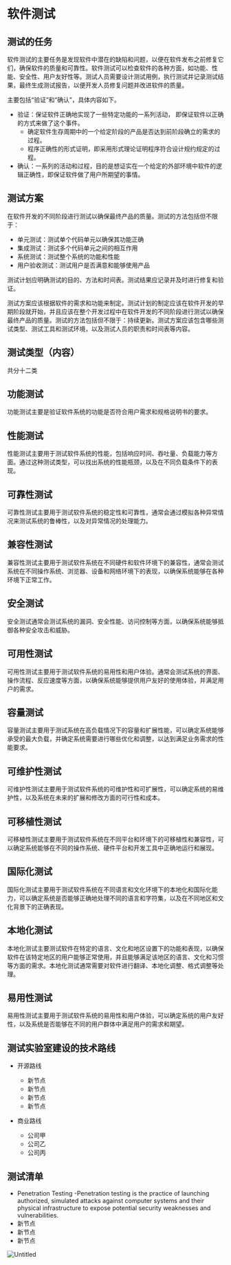 # 软件测试



## 测试的任务

软件测试的主要任务是发现软件中潜在的缺陷和问题，以便在软件发布之前修复它们，确保软件的质量和可靠性。软件测试可以检查软件的各种方面，如功能、性能、安全性、用户友好性等。测试人员需要设计测试用例，执行测试并记录测试结果，最终生成测试报告，以便开发人员修复问题并改进软件的质量。


主要包括“验证”和“确认”，具体内容如下。
 - 验证：保证软件正确地实现了一些特定功能的一系列活动， 即保证软件以正确的方式来做了这个事件。
    - 确定软件生存周期中的一个给定阶段的产品是否达到前阶段确立的需求的过程。
    - 程序正确性的形式证明，即采用形式理论证明程序符合设计规约规定的过程。
- 确认：一系列的活动和过程，目的是想证实在一个给定的外部环境中软件的逻辑正确性，即保证软件做了用户所期望的事情。



## 测试方案

在软件开发的不同阶段进行测试以确保最终产品的质量。测试的方法包括但不限于：
- 单元测试：测试单个代码单元以确保其功能正确
- 集成测试：测试多个代码单元之间的相互作用
- 系统测试：测试整个系统的功能和性能
- 用户验收测试：测试用户是否满意和能够使用产品

测试计划应明确测试的目的、方法和时间表。测试结果应记录并及时进行修复和验证。

测试方案应该根据软件的需求和功能来制定。测试计划的制定应该在软件开发的早期阶段就开始，并且应该在整个开发过程中在软件开发的不同阶段进行测试以确保最终产品的质量。测试的方法包括但不限于：持续更新。测试方案应该包含哪些测试类型、测试工具和测试环境，以及测试人员的职责和时间表等内容。



## 测试类型（内容）

共分十二类


## 功能测试

功能测试主要是验证软件系统的功能是否符合用户需求和规格说明书的要求。


## 性能测试

性能测试主要用于测试软件系统的性能，包括响应时间、吞吐量、负载能力等方面。通过这种测试类型，可以找出系统的性能瓶颈，以及在不同负载条件下的表现。


## 可靠性测试

可靠性测试主要用于测试软件系统的稳定性和可靠性，通常会通过模拟各种异常情况来测试系统的鲁棒性，以及对异常情况的处理能力。


## 兼容性测试

兼容性测试主要用于测试软件系统在不同硬件和软件环境下的兼容性，通常会测试系统在不同操作系统、浏览器、设备和网络环境下的表现，以确保系统能够在各种环境下正常工作。


## 安全测试

安全测试通常会测试系统的漏洞、安全性能、访问控制等方面，以确保系统能够抵御各种安全攻击和威胁。


## 可用性测试

可用性测试主要用于测试软件系统的易用性和用户体验。通常会测试系统的界面、操作流程、反应速度等方面，以确保系统能够提供用户友好的使用体验，并满足用户的需求。


## 容量测试

容量测试主要用于测试系统在高负载情况下的容量和扩展性能，可以确定系统能够承受的最大负载，并确定系统需要进行哪些优化和调整，以达到满足业务需求的性能要求。


## 可维护性测试

可维护性测试主要用于测试软件系统的可维护性和可扩展性，可以确定系统的易维护性，以及系统在未来的扩展和修改方面的可行性和成本。


## 可移植性测试

可移植性测试主要用于测试软件系统在不同平台和环境下的可移植性和兼容性，可以确定系统能够在不同的操作系统、硬件平台和开发工具中正确地运行和展现。


## 国际化测试

国际化测试主要用于测试软件系统在不同语言和文化环境下的本地化和国际化能力，可以确定系统是否能够正确地处理不同的语言和字符集，以及在不同地区和文化背景下的正确表现。


## 本地化测试

本地化测试主要测试软件在特定的语言、文化和地区设置下的功能和表现，以确保软件在该特定地区的用户能够正常使用，并且能够满足该地区的语言、文化和习惯等方面的需求。本地化测试通常需要对软件进行翻译、本地化调整、格式调整等处理。


## 易用性测试

易用性测试主要用于测试软件系统的易用性和用户体验，可以确定系统的用户友好性，以及系统是否能够在不同的用户群体中满足用户的需求和期望。



## 测试实验室建设的技术路线

- 开源路线
    - 新节点
    - 新节点
    - 新节点
    - 新节点
       
- 商业路线
    - 公司甲
    - 公司乙
    - 公司丙



## 测试清单
- Penetration Testing
    -Penetration testing is the practice of launching authorized, simulated attacks against computer systems and their physical infrastructure to expose potential security weaknesses and vulnerabilities.
- 新节点
- 新节点
- 新节点



![Untitled](https://file.notion.so/f/s/fce12fcd-4708-4196-aed8-7666075bd1f9/Untitled.png?id=5eaf3ada-67bd-4919-b050-997d66247b82&table=block&spaceId=e96fbc44-b3b8-465d-ac55-a6dfdee7acf4&expirationTimestamp=1682072174213&signature=37dPNU0x9zDXnX5QfZ8UMoIItkz4doiiyYMOb4u1jGg&downloadName=Untitled.png)